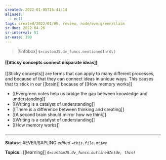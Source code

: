 ```yaml
---
created: 2022-01-05T16:41:14 
aliases:
  - null
tags: created/2022/01/05, review, node/evergreen/claim
sr-due: 2022-04-26
sr-interval: 51
sr-ease: 190
---
```

> [!infobox]
`$=customJS.dv_funcs.mentionedIn(dv)`

#### [[Sticky concepts connect disparate ideas]] 

[[Sticky concepts]] are terms that can apply to many different processes, and because of that they can connect ideas in unique ways. This causes that to stick in our [[brain]] because of [[How memory works]]

- [[Evergreen notes help us bridge the gap between knowledge and understanding]]
- [[Writing is a catalyst of understanding]]
- [[There is a difference between thinking and creating]]
- [[A second brain should mirror how we think]]
- [[Writing is a catalyst of understanding]]
- [[How memory works]]
 

### <hr class="footnote"/>

**Status**:: #EVER/SAPLING 
*edited `=this.file.mtime`*

**Topics**:: [[learning]]
*`$=customJS.dv_funcs.outlinedIn(dv, this)`*


